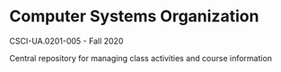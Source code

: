 # Computer Systems Organization
CSCI-UA.0201-005 - Fall 2020

Central repository for managing class activities and course information
